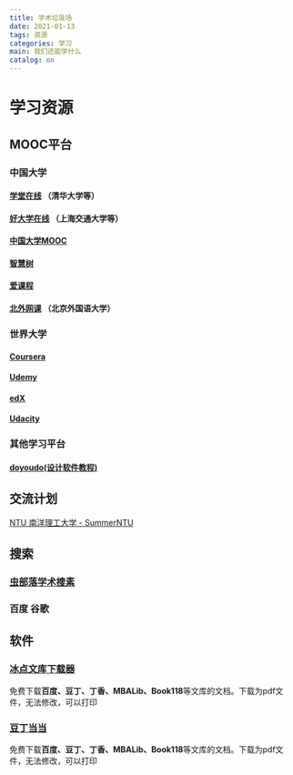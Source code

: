 ```yaml
---
title: 学术垃圾场
date: 2021-01-13
tags: 资源
categories: 学习
main: 我们还能学什么
catalog: on
---
```

# 学习资源

## MOOC平台
### 中国大学
#### [学堂在线](https://next.xuetangx.com)   （清华大学等）
#### [好大学在线](https://www.cnmooc.org)    （上海交通大学等）
#### [中国大学MOOC](https://www.icourse163.org)
#### [智慧树](https://www.zhihuishu.com)
#### [爱课程](http://www.icourses.cn)
#### [北外网课](https://www.beiwaiclass.com) （北京外国语大学）
### 世界大学
#### [Coursera](https://www.coursera.org/)
#### [Udemy](https://www.udemy.com/)
#### [edX](https://www.edx.org/)
#### [Udacity](https://www.udacity.com/)
### 其他学习平台
#### [doyoudo(设计软件教程)](https://www.doyoudo.com/)
## 交流计划
[NTU 南洋理工大学 - SummerNTU](https://global.ntu.edu.sg/GMP/GEMTrailblazer/SummerProgramme/Pages/SummerNTU.aspx)

## 搜索
### [虫部落学术搜素](https://scholar.chongbuluo.com/)
### 百度 谷歌

## 软件
### [冰点文库下载器](http://www.bingdian001.com/?p=30)
免费下载**百度、豆丁、丁香、MBALib、Book118**等文库的文档。下载为pdf文件，无法修改，可以打印
### [豆丁当当](https://www.lanzous.com/b953911)
免费下载**百度、豆丁、丁香、MBALib、Book118**等文库的文档。下载为pdf文件，无法修改，可以打印